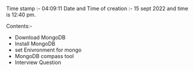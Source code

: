 Time stamp :- 04:09:11
Date and Time of creation :- 15 sept 2022 and time is 12:40 pm.

Contents:-

* Download MongoDB
* Install MongoDB
* set Enivronment for mongo
* MongoDB compass tool
* Interview Question